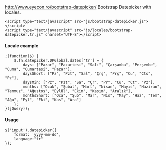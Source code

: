 http://www.eyecon.ro/bootstrap-datepicker/ Bootstrap Datepicker with locales.

    <script type="text/javascript" src="js/bootstrap-datepicker.js"></script>
    <script type="text/javascript" src="js/locales/bootstrap-datepicker.tr.js" charset="UTF-8"></script>
    
<h4>Locale example</h4>

    ;(function($) {
        $.fn.datepicker.DPGlobal.dates['tr'] = {
            days: ["Pazar", "Pazartesi", "Salı", "Çarşamba", "Perşembe", "Cuma", "Cumartesi", "Pazar"],
            daysShort: ["Pz", "Pzt", "Sal", "Çrş", "Prş", "Cu", "Cts", "Pz"],
            daysMin: ["Pz", "Pzt", "Sa", "Çr", "Pr", "Cu", "Ct", "Pz"],
            months: ["Ocak", "Şubat", "Mart", "Nisan", "Mayıs", "Haziran", "Temmuz", "Ağustos", "Eylül", "Ekim", "Kasım", "Aralık"],
            monthsShort: ["Oca", "Şub", "Mar", "Nis", "May", "Haz", "Tem", "Ağu", "Eyl", "Eki", "Kas", "Ara"]
        };
    }(jQuery));

<h4>Usage</h4>

    $('input').datepicker({
        format: 'yyyy-mm-dd',
        language:"tr"
    });

